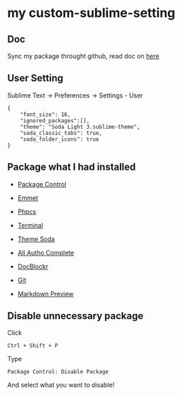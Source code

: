 # my custom-sublime-setting

## Doc
Sync my package throught github, read doc on [here](https://packagecontrol.io/docs/syncing#git)

## User Setting
Sublime Text -> Preferences -> Settings - User

	{
		"font_size": 16,
		"ignored_packages":[],
		"theme": "Soda Light 3.sublime-theme",
		"soda_classic_tabs": true,
		"soda_folder_icons": true
	}

## Package what I had installed

- [Package Control](https://packagecontrol.io/packages/Package%20Control)

- [Emmet](https://packagecontrol.io/packages/Emmet)

- [Phpcs](https://packagecontrol.io/packages/Phpcs)

- [Terminal](https://packagecontrol.io/packages/Terminal)

- [Theme Soda](https://packagecontrol.io/packages/Theme%20-%20Soda)

- [All Autho Complete](https://packagecontrol.io/packages/All%20Autocomplete)

- [DocBlockr](https://packagecontrol.io/packages/DocBlockr)

- [Git](https://packagecontrol.io/packages/Git)

- [Markdown Preview](https://packagecontrol.io/packages/Markdown%20Preview)

## Disable unnecessary package

Click

	Ctrl + Shift + P	

Type
	
	Package Control: Disable Package

And select what you want to disable!
